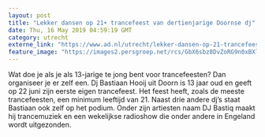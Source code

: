 ```yaml
---
layout: post
title: "Lekker dansen op 21+ trancefeest van dertienjarige Doornse dj"
date: Thu, 16 May 2019 04:59:19 GMT
category: utrecht
externe_link: "https://www.ad.nl/utrecht/lekker-dansen-op-21-trancefeest-van-dertienjarige-doornse-dj~a670ca68/"
feature_image: "https://images2.persgroep.net/rcs/GbX6sbz8DvZoRG9n0xBXlMO_cKg/diocontent/148443842/_fitwidth/400/?appId=21791a8992982cd8da851550a453bd7f&quality=0.7"
---
```


Wat doe je als je als 13-jarige te jong bent voor trancefeesten? Dan organiseer je er zelf een. Dj Bastiaan Hooij uit Doorn is 13 jaar oud en geeft op 22 juni zijn eerste eigen trancefeest. Het feest heeft, zoals de meeste trancefeesten, een minimum leeftijd van 21. Naast drie andere dj’s staat Bastiaan ook zelf op het podium. Onder zijn artiesten naam DJ Bastiq maakt hij trancemuziek en een wekelijkse radioshow die onder andere in Engeland wordt uitgezonden.
